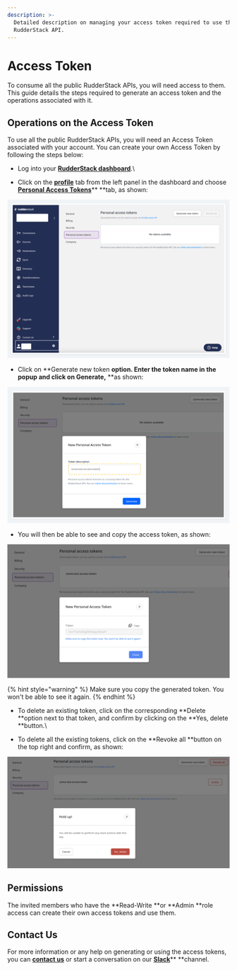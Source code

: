 ```yaml
---
description: >-
  Detailed description on managing your access token required to use the
  RudderStack API.
---
```


# Access Token

To consume all the public RudderStack APIs, you will need access to them. This guide details the steps required to generate an access token and the operations associated with it.

## Operations on the Access Token

To use all the public RudderStack APIs, you will need an Access Token associated with your account. You can create your own Access Token by following the steps below:

* Log into your [**RudderStack dashboard**](https://app.rudderstack.com).\

* Click on the [**profile**](https://app.rudderstack.com/profile) tab from the left panel in the dashboard and choose[ **Personal Access Tokens**](https://app.rudderstack.com/profile/tokens)** **tab, as shown:

![](<../.gitbook/assets/image (130).png>)

* Click on **Generate new token **option. Enter the token **name** in the popup and click on **Generate**,** **as shown:

![](<../.gitbook/assets/image (129).png>)

* You will then be able to see and copy the access token, as shown: 

![](../.gitbook/assets/screenshot-2021-08-31-at-1.44.18-pm.png)

{% hint style="warning" %}
Make sure you copy the generated token. You won't be able to see it again.
{% endhint %}

* To delete an existing token, click on the corresponding **Delete **option next to that token, and confirm by clicking on the **Yes, delete **button.\

* To delete all the existing tokens, click on the **Revoke all **button on the top right and confirm, as shown:

![](../.gitbook/assets/screenshot-2021-08-31-at-1.45.36-pm.png)

## Permissions

The invited members who have the **Read-Write **or **Admin **role access can create their own access tokens and use them.

## Contact Us

For more information or any help on generating or using the access tokens, you can [**contact us**](mailto:%20docs@rudderstack.com) or start a conversation on our [**Slack**](https://resources.rudderstack.com/join-rudderstack-slack)** **channel.
